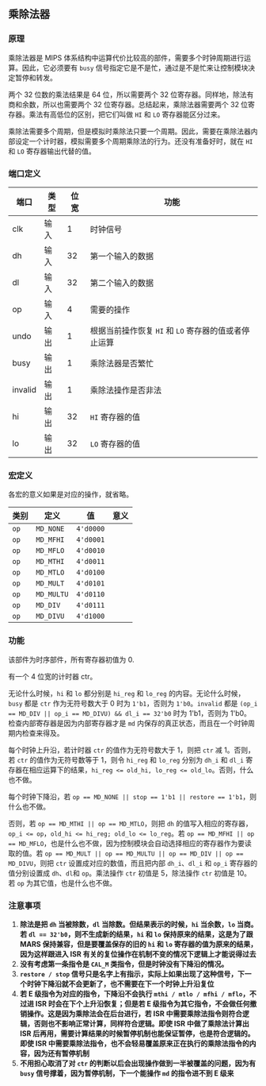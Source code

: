 ## 乘除法器

### 原理

乘除法器是 MIPS 体系结构中运算代价比较高的部件，需要多个时钟周期进行运算。因此，它必须要有 `busy` 信号指定它是不是忙，通过是不是忙来让控制模块决定暂停和转发。

两个 32 位数的乘法结果是 64 位，所以需要两个 32 位寄存器。同样地，除法有商和余数，所以也需要两个 32 位寄存器。总结起来，乘除法器需要两个 32 位寄存器。乘法有高低位的区别，把它们叫做 `HI` 和 `LO` 寄存器能区分过来。

乘除法需要多个周期，但是模拟时乘除法只要一个周期。因此，需要在乘除法器内部设定一个计时器，模拟需要多个周期乘除法的行为。还没有准备好时，就在 `HI` 和 `LO` 寄存器输出代替的值。

### 端口定义

端口 | 类型 | 位宽 | 功能
--- | --- | --- | ---
clk | 输入 | 1 | 时钟信号
dh | 输入 | 32 | 第一个输入的数据
dl | 输入 | 32 | 第二个输入的数据
op | 输入 | 4 | 需要的操作
undo | 输出 | 1 | 根据当前操作恢复 `HI` 和 `LO` 寄存器的值或者停止运算
busy | 输出 | 1 | 乘除法器是否繁忙
invalid | 输出 | 1 | 乘除法操作是否非法
hi | 输出 | 32 | `HI` 寄存器的值
lo | 输出 | 32 | `LO` 寄存器的值

### 宏定义

各宏的意义如果是对应的操作，就省略。

类别 | 定义 | 值 | 意义
--- | --- | --- | ---
`op` | `MD_NONE` | `4'd0000` |
`op` | `MD_MFHI` | `4'd0001` | 
`op` | `MD_MFLO` | `4'd0010` | 
`op` | `MD_MTHI` | `4'd0011` | 
`op` | `MD_MTLO` | `4'd0100` | 
`op` | `MD_MULT` | `4'd0101` | 
`op` | `MD_MULTU` | `4'd0110` | 
`op` | `MD_DIV` | `4'd0111` | 
`op` | `MD_DIVU` | `4'd1000` | 

### 功能

该部件为时序部件，所有寄存器初值为 0.

有一个 4 位宽的计时器 ctr。

无论什么时候，`hi` 和 `lo` 都分别是 `hi_reg` 和 `lo_reg` 的内容。无论什么时候，`busy` 都是 `ctr` 作为无符号数大于 0 时为 `1'b1`，否则为 `1'b0`。`invalid` 都是 `(op_i == MD_DIV || op_i == MD_DIVU) && dl_i == 32'b0` 时为 1'b1，否则为 1'b0。检查内部寄存器是因为内部寄存器才是 `md` 内保存的真正状态，而且在一个时钟周期内检查来得及。

每个时钟上升沿，若计时器 `ctr` 的值作为无符号数大于 1，则把 `ctr` 减 1。否则，若 `ctr` 的值作为无符号数等于 1，则令 `hi_reg` 和 `lo_reg` 分别为 `dh_i` 和 `dl_i` 寄存器在相应运算下的结果，`hi_reg <= old_hi, lo_reg <= old_lo`。否则，什么也不做。

每个时钟下降沿，若 `op == MD_NONE || stop == 1'b1 || restore == 1'b1`，则什么也不做。

否则，若 `op == MD_MTHI || op == MD_MTLO`，则把 `dh` 的值写入相应的寄存器，`op_i <= op`，`old_hi <= hi_reg; old_lo <= lo_reg`。若 `op == MD_MFHI || op == MD_MFLO`，也是什么也不做，因为控制模块会自动选择相应的寄存器作为要读取的值。若 `op == MD_MULT || op == MD_MULTU || op == MD_DIV || op == MD_DIVU`，则把 `ctr` 设置成对应的数值，而且把内部 `dh_i`、`dl_i` 和 `op_i` 寄存器的值分别设置成 `dh`、`dl`和 `op`。乘法操作 `ctr` 初值是 5，除法操作 `ctr` 初值是 10。若 `op` 为其它值，也是什么也不做。

### 注意事项

1. **除法是把 `dh` 当被除数，`dl` 当除数。但结果表示的时候，`hi` 当余数，`lo` 当商。若 `dl == 32'b0`，则不生成新的结果，`hi` 和 `lo` 保持原来的结果，这是为了跟 MARS 保持兼容，但是要覆盖保存的旧的 `hi` 和 `lo` 寄存器的值为原来的结果，因为这样跟进入 ISR 有关的复位操作在机制不变的情况下逻辑上才能说得过去**
2. **没有考虑第一条指令是 `CAL_M` 类指令，但是时钟没有下降沿的情况。**
3. **`restore / stop` 信号只是名字上有指示，实际上如果出现了这种信号，下一个时钟下降沿就不会更新了，也不需要在下一个时钟上升沿复位**
4. **若 E 级指令为对应的指令，下降沿不会执行 `mthi / mtlo / mfhi / mflo`，不过进 ISR 时会在下个上升沿恢复；但是若 E 级指令为其它指令，不会做任何撤销操作。这是因为乘除法会在后台进行，若 ISR 中需要乘除法指令则符合逻辑，否则也不影响正常计算，同样符合逻辑。即使 ISR 中做了乘除法计算出 ISR 后再用，需要计算结果的时候暂停机制也能保证暂停，也是符合逻辑的。即使 ISR 中需要乘除法指令，也不会轻易覆盖原来正在执行的乘除法指令的内容，因为还有暂停机制**
5. **不用担心取消了对 `ctr` 的判断以后会出现操作做到一半被覆盖的问题，因为有 `busy` 信号撑着，因为暂停机制，下一个能操作 `md` 的指令进不到 E 级来**

